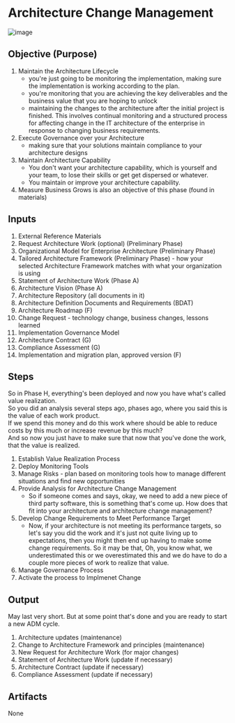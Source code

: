 # Architecture Change Management

![image](https://github.com/Glareone/AZ-304-305-SA-And-Architecture-Design-In-Depth/assets/4239376/fc7c4335-dc66-4adc-b65b-c9fc37059a20)

## Objective (Purpose)
1. Maintain the Architecture Lifecycle  
   * you're just going to be monitoring the implementation, making sure the implementation is working according to the plan.  
   * you're monitoring that you are achieving the key deliverables and the business value that you are hoping to unlock  
   * maintaining the changes to the architecture after the initial project is finished. This involves continual monitoring and a structured process for affecting change in the IT architecture of the enterprise in response to changing business requirements.
2. Execute Governance over your Architecture  
   * making sure that your solutions maintain compliance to your architecture designs
3. Maintain Architecture Capability
   * You don't want your architecture capability, which is yourself and your team, to lose their skills or get get dispersed or whatever.
   * You maintain or improve your architecture capability.
4. Measure Business Grows is also an objective of this phase (found in materials)
  
## Inputs
1. External Reference Materials
2. Request Architecture Work (optional) (Preliminary Phase)
3. Organizational Model for Enterprise Architecture (Preliminary Phase)
4. Tailored Architecture Framework (Preliminary Phase) - how your selected Architecture Framework matches with what your organization is using
5. Statement of Architecture Work (Phase A)
6. Architecture Vision (Phase A)
7. Architecture Repository (all documents in it)
8. Architecture Definition Documents and Requirements (BDAT)
9. Architecture Roadmap (F)
10. Change Request - technology change, business changes, lessons learned
11. Implementation Governance Model
12. Architecture Contract (G)
13. Compliance Assessment (G)
14. Implementation and migration plan, approved version (F)

## Steps
So in Phase H, everything's been deployed and now you have what's called value realization.  
So you did an analysis several steps ago, phases ago, where you said this is the value of each work product.  
If we spend this money and do this work where should be able to reduce costs by this much or increase revenue by this much?  
And so now you just have to make sure that now that you've done the work, that the value is realized.  

1. Establish Value Realization Process
2. Deploy Monitoring Tools
3. Manage Risks - plan based on monitoring tools how to manage different situations and find new opportunities
4. Provide Analysis for Architecture Change Management
   - So if someone comes and says, okay, we need to add a new piece of third party software, this is something that's come up. How does that fit into your architecture and architecture change management?
5. Develop Change Requirements to Meet Performance Target
   - Now, if your architecture is not meeting its performance targets, so let's say you did the work and it's just not quite living up to expectations, then you might then end up having to make some change requirements. So it may be that, Oh, you know what, we underestimated this or we overestimated this and we do have to do a couple more pieces of work to realize that value.
6. Manage Governance Process
7. Activate the process to Implmenet Change

## Output
May last very short. But at some point that's done and you are ready to start a new ADM cycle.
1. Architecture updates (maintenance)
2. Change to Architecture Framework and principles (maintenance)
3. New Request for Architecture Work (for major changes)
4. Statement of Architecture Work (update if necessary)
5. Architecture Contract (update if necessary)
6. Compliance Assessment (update if necessary)

## Artifacts
None
